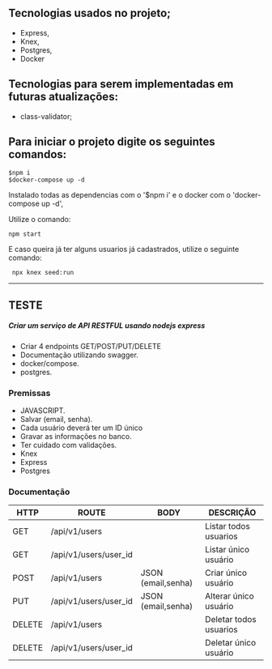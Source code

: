 ## Tecnologias usados no projeto;
* Express,
* Knex,
* Postgres,
* Docker

## Tecnologias para serem implementadas em futuras atualizações:
* class-validator;

## Para iniciar o projeto digite os seguintes comandos:
```
$npm i
$docker-compose up -d
```
Instalado todas as dependencias com o '$npm i' e o docker com o 'docker-compose up -d',

Utilize o comando:
```
npm start
```

E caso queira já ter alguns usuarios já cadastrados, utilize o seguinte comando:
```
 npx knex seed:run
```
---
## TESTE
##### Criar um serviço de API RESTFUL usando nodejs express
- Criar 4 endpoints GET/POST/PUT/DELETE
- Documentação utilizando swagger.
- docker/compose.
- postgres.

### Premissas
- JAVASCRIPT.
- Salvar (email, senha).
- Cada usuário deverá ter um ID único
- Gravar as informações no banco.
- Ter cuidado com validações.
- Knex
- Express
- Postgres

### Documentação
HTTP | ROUTE | BODY | DESCRIÇÃO |
| --- | ------ | ------ |  ------ |
| GET | /api/v1/users |  | Listar todos usuarios
| GET | /api/v1/users/user_id | | Listar único usuário
| POST | /api/v1/users | JSON (email,senha) | Criar único usuário
| PUT | /api/v1/users/user_id | JSON (email,senha) | Alterar único usuário
| DELETE | /api/v1/users | | Deletar todos usuarios
| DELETE | /api/v1/users/user_id | | Deletar único usuário